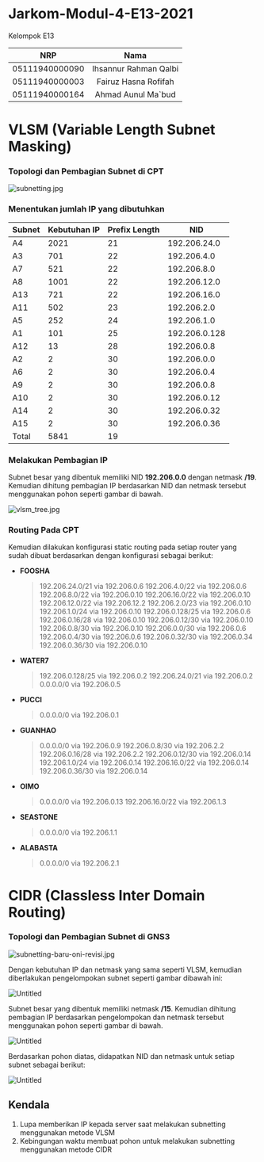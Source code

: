 # Jarkom-Modul-4-E13-2021

Kelompok E13

|NRP           |Nama                   |
|:------------:|:---------------------:|
|05111940000090|Ihsannur Rahman Qalbi|
|05111940000003|Fairuz Hasna Rofifah|
|05111940000164|Ahmad Aunul Ma`bud|

# VLSM (**Variable Length Subnet Masking)**

### Topologi dan Pembagian Subnet di CPT

![subnetting.jpg](Jarkom-E13-Modul-4%20ddca130ac5de47ccb3fb3f7d35341588/subnetting.jpg)

### Menentukan jumlah IP yang dibutuhkan

| Subnet | Kebutuhan IP | Prefix Length | NID |
| --- | --- | --- | --- |
| A4 | 2021 | 21 | 192.206.24.0 |
| A3 | 701 | 22 | 192.206.4.0 |
| A7 | 521 | 22 | 192.206.8.0 |
| A8 | 1001 | 22 | 192.206.12.0 |
| A13 | 721 | 22 | 192.206.16.0 |
| A11 | 502 | 23 | 192.206.2.0 |
| A5 | 252 | 24 | 192.206.1.0 |
| A1 | 101 | 25 | 192.206.0.128 |
| A12 | 13 | 28 | 192.206.0.8 |
| A2 | 2 | 30 | 192.206.0.0 |
| A6 | 2 | 30 | 192.206.0.4 |
| A9 | 2 | 30 | 192.206.0.8 |
| A10 | 2 | 30 | 192.206.0.12 |
| A14 | 2 | 30 | 192.206.0.32 |
| A15 | 2 | 30 | 192.206.0.36 |
| Total | 5841 | 19 |  |

### Melakukan Pembagian IP

Subnet besar yang dibentuk memiliki NID **192.206.0.0** dengan netmask **/19**. Kemudian dihitung pembagian IP berdasarkan NID dan netmask tersebut menggunakan pohon seperti gambar di bawah.

![vlsm_tree.jpg](Jarkom-E13-Modul-4%20ddca130ac5de47ccb3fb3f7d35341588/vlsm_tree.jpg)

### Routing Pada CPT

Kemudian dilakukan konfigurasi static routing pada setiap router yang sudah dibuat berdasarkan dengan konfigurasi sebagai berikut:

- **FOOSHA**
    
    > 192.206.24.0/21 via 192.206.0.6
    192.206.4.0/22 via 192.206.0.6
    192.206.8.0/22 via 192.206.0.10
    192.206.16.0/22 via 192.206.0.10
    192.206.12.0/22 via 192.206.12.2
    192.206.2.0/23 via 192.206.0.10
    192.206.1.0/24 via 192.206.0.10
    192.206.0.128/25 via 192.206.0.6
    192.206.0.16/28 via 192.206.0.10
    192.206.0.12/30 via 192.206.0.10
    192.206.0.8/30 via 192.206.0.10
    192.206.0.0/30 via 192.206.0.6
    192.206.0.4/30 via 192.206.0.6
    192.206.0.32/30 via 192.206.0.34
    192.206.0.36/30 via 192.206.0.10
    > 
- **WATER7**
    
    > 192.206.0.128/25 via 192.206.0.2
    192.206.24.0/21 via 192.206.0.2
    0.0.0.0/0 via 192.206.0.5
    > 
- **PUCCI**
    
    > 0.0.0.0/0 via 192.206.0.1
    > 
- **GUANHAO**
    
    > 0.0.0.0/0 via 192.206.0.9
    192.206.0.8/30 via 192.206.2.2
    192.206.0.16/28 via 192.206.2.2
    192.206.0.12/30 via 192.206.0.14
    192.206.1.0/24 via 192.206.0.14
    192.206.16.0/22 via 192.206.0.14
    192.206.0.36/30 via 192.206.0.14
    > 
- **OIMO**
    
    > 0.0.0.0/0 via 192.206.0.13
    192.206.16.0/22 via 192.206.1.3
    > 
- **SEASTONE**
    
    > 0.0.0.0/0 via 192.206.1.1
    > 
- **ALABASTA**
    
    > 0.0.0.0/0 via 192.206.2.1
    > 

# CIDR (**Classless Inter Domain Routing)**

### Topologi dan Pembagian Subnet di GNS3

![subnetting-baru-oni-revisi.jpg](Jarkom-E13-Modul-4%20ddca130ac5de47ccb3fb3f7d35341588/subnetting-baru-oni-revisi.jpg)

Dengan kebutuhan IP dan netmask yang sama seperti VLSM, kemudian diberlakukan pengelompokan subnet seperti gambar dibawah ini:

![Untitled](Jarkom-E13-Modul-4%20ddca130ac5de47ccb3fb3f7d35341588/Untitled.png)

Subnet besar yang dibentuk memiliki netmask **/15**. Kemudian dihitung pembagian IP berdasarkan pengelompokan dan netmask tersebut menggunakan pohon seperti gambar di bawah.

![Untitled](Jarkom-E13-Modul-4%20ddca130ac5de47ccb3fb3f7d35341588/Untitled%201.png)

Berdasarkan pohon diatas, didapatkan NID dan netmask untuk setiap subnet sebagai berikut:

![Untitled](Jarkom-E13-Modul-4%20ddca130ac5de47ccb3fb3f7d35341588/Untitled3.png)

## Kendala

1. Lupa memberikan IP kepada server saat melakukan subnetting menggunakan metode VLSM
2. Kebingungan waktu membuat pohon untuk melakukan subnetting menggunakan metode CIDR
